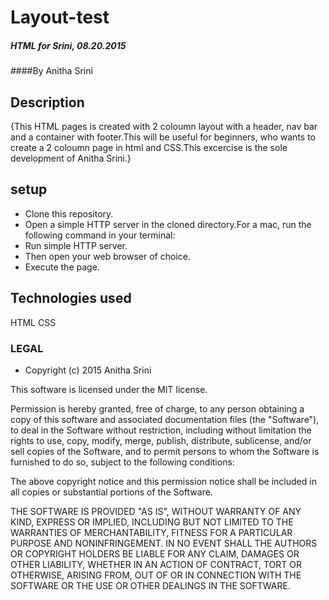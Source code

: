 # Layout-test
##### HTML for Srini, 08.20.2015

####By Anitha Srini

## Description
 
 {This HTML pages is created with 2 coloumn layout with a header, nav bar and a container with footer.This will be useful for beginners, 
 who wants to create a 2 coloumn page in html and CSS.This excercise is the sole development of Anitha Srini.}
 
 
 ## setup
 
 * Clone this repository.
 * Open a simple HTTP server in the cloned directory.For a mac, run the following command in your terminal:
 * Run simple HTTP server.
 * Then open your web browser of choice.
 * Execute the page.
 
 ## Technologies used
 
 HTML
 CSS
 
 ### LEGAL
 * Copyright (c) 2015 Anitha Srini
 
 This software is licensed under the MIT license.

Permission is hereby granted, free of charge, to any person obtaining a copy
of this software and associated documentation files (the "Software"), to deal
in the Software without restriction, including without limitation the rights
to use, copy, modify, merge, publish, distribute, sublicense, and/or sell
copies of the Software, and to permit persons to whom the Software is
furnished to do so, subject to the following conditions:

The above copyright notice and this permission notice shall be included in
all copies or substantial portions of the Software.

THE SOFTWARE IS PROVIDED "AS IS", WITHOUT WARRANTY OF ANY KIND, EXPRESS OR
IMPLIED, INCLUDING BUT NOT LIMITED TO THE WARRANTIES OF MERCHANTABILITY,
FITNESS FOR A PARTICULAR PURPOSE AND NONINFRINGEMENT. IN NO EVENT SHALL THE
AUTHORS OR COPYRIGHT HOLDERS BE LIABLE FOR ANY CLAIM, DAMAGES OR OTHER
LIABILITY, WHETHER IN AN ACTION OF CONTRACT, TORT OR OTHERWISE, ARISING FROM,
OUT OF OR IN CONNECTION WITH THE SOFTWARE OR THE USE OR OTHER DEALINGS IN
THE SOFTWARE.
 
 
 
 
 
